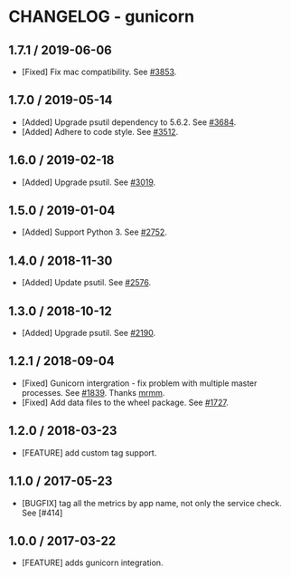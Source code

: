 # CHANGELOG - gunicorn

## 1.7.1 / 2019-06-06

* [Fixed] Fix mac compatibility. See [#3853](https://github.com/DataDog/integrations-core/pull/3853).

## 1.7.0 / 2019-05-14

* [Added] Upgrade psutil dependency to 5.6.2. See [#3684](https://github.com/DataDog/integrations-core/pull/3684).
* [Added] Adhere to code style. See [#3512](https://github.com/DataDog/integrations-core/pull/3512).

## 1.6.0 / 2019-02-18

* [Added] Upgrade psutil. See [#3019](https://github.com/DataDog/integrations-core/pull/3019).

## 1.5.0 / 2019-01-04

* [Added] Support Python 3. See [#2752][1].

## 1.4.0 / 2018-11-30

* [Added] Update psutil. See [#2576][2].

## 1.3.0 / 2018-10-12

* [Added] Upgrade psutil. See [#2190][3].

## 1.2.1 / 2018-09-04

* [Fixed] Gunicorn intergration - fix problem with multiple master processes. See [#1839][4]. Thanks [mrmm][5].
* [Fixed] Add data files to the wheel package. See [#1727][6].

## 1.2.0 / 2018-03-23

* [FEATURE] add custom tag support.

## 1.1.0 / 2017-05-23

* [BUGFIX] tag all the metrics by app name, not only the service check. See [#414]

## 1.0.0 / 2017-03-22

* [FEATURE] adds gunicorn integration.

<!--- The following link definition list is generated by PimpMyChangelog --->
[1]: https://github.com/DataDog/integrations-core/pull/2752
[2]: https://github.com/DataDog/integrations-core/pull/2576
[3]: https://github.com/DataDog/integrations-core/pull/2190
[4]: https://github.com/DataDog/integrations-core/pull/1839
[5]: https://github.com/mrmm
[6]: https://github.com/DataDog/integrations-core/pull/1727
